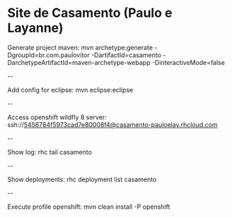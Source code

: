 Site de Casamento (Paulo e Layanne)
=========

Generate project maven:
mvn archetype:generate -DgroupId=br.com.paulovitor -DartifactId=casamento -DarchetypeArtifactId=maven-archetype-webapp -DinteractiveMode=false

--

Add config for eclipse:
mvn eclipse:eclipse

--

Access openshift wildfly 8 server:
ssh://5456784f5973cad7e80008f4@casamento-pauloelay.rhcloud.com

--

Show log:
rhc tail casamento

--

Show deployments:
rhc deployment list casamento

--

Execute profile openshift:
mvn clean install -P openshift